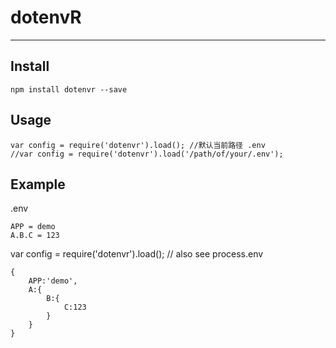 # dotenvR
---

## Install

    npm install dotenvr --save
## Usage

    var config = require('dotenvr').load(); //默认当前路径 .env 
    //var config = require('dotenvr').load('/path/of/your/.env');
   
## Example

   .env
   
    APP = demo
    A.B.C = 123
   
   var config = require('dotenvr').load(); // also see process.env
   
    {
        APP:'demo',
        A:{
            B:{
                C:123
            }
        }
    }
  